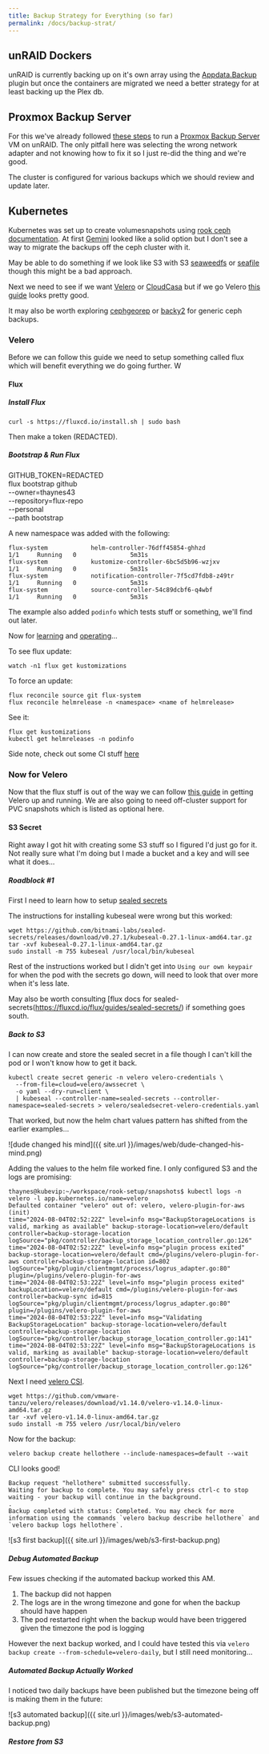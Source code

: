 ```yaml
---
title: Backup Strategy for Everything (so far) 
permalink: /docs/backup-strat/
---
```


## unRAID Dockers

unRAID is currently backing up on it's own array using the [Appdata.Backup](https://forums.unraid.net/topic/137710-plugin-appdatabackup/) plugin but once the containers are migrated we need a better strategy for at least backing up the Plex db. 

## Proxmox Backup Server

For this we've already followed [these steps](https://forum.proxmox.com/threads/how-to-setup-pbs-as-a-vm-in-unraid-and-uses-virtiofs-to-passthrough-shares.120271/) to run a [Proxmox Backup Server](https://www.proxmox.com/en/proxmox-backup-server/overview) VM on unRAID. The only pitfall here was selecting the wrong network adapter and not knowing how to fix it so I just re-did the thing and we're good.

The cluster is configured for various backups which we should review and update later.

## Kubernetes

Kubernetes was set up to create volumesnapshots using [rook ceph documentation](https://rook.io/docs/rook/latest/Storage-Configuration/Ceph-CSI/ceph-csi-snapshot/). At first [Gemini](https://github.com/FairwindsOps/gemini) looked like a solid option but I don't see a way to migrate the backups off the ceph cluster with it.

May be able to do something if we look like S3 with S3 [seaweedfs](https://github.com/seaweedfs/seaweedfs) or [seafile](https://github.com/haiwen/seafile) though this might be a bad approach. 

Next we need to see if we want [Velero](https://velero.io/docs/v1.14/) or [CloudCasa](https://docs.cloudcasa.io/help/index.html) but if we go Velero [this guide](https://geek-cookbook.funkypenguin.co.nz/kubernetes/backup/velero/) looks pretty good.

It may also be worth exploring [cephgeorep](https://github.com/45Drives/cephgeorep) or [backy2](https://backy2.com/docs/index.html) for generic ceph backups.

### Velero 

Before we can follow this guide we need to setup something called flux which will benefit everything we do going further. W

#### Flux

##### Install Flux

```
curl -s https://fluxcd.io/install.sh | sudo bash
```

Then make a token (REDACTED).

##### Bootstrap & Run Flux

GITHUB_TOKEN=REDACTED \
flux bootstrap github \
  --owner=thaynes43 \
  --repository=flux-repo \
  --personal \
  --path bootstrap

A new namespace was added with the following:

```
flux-system            helm-controller-76dff45854-ghhzd                        1/1     Running   0               5m31s
flux-system            kustomize-controller-6bc5d5b96-wzjxv                    1/1     Running   0               5m31s
flux-system            notification-controller-7f5cd7fdb8-z49tr                1/1     Running   0               5m31s
flux-system            source-controller-54c89dcbf6-q4wbf                      1/1     Running   0               5m31s
```

The example also added `podinfo` which tests stuff or something, we'll find out later.

Now for [learning](https://geek-cookbook.funkypenguin.co.nz/kubernetes/deployment/flux/design/) and [operating](https://geek-cookbook.funkypenguin.co.nz/kubernetes/deployment/flux/operate/)...

To see flux update:

```
watch -n1 flux get kustomizations
```

To force an update:

```
flux reconcile source git flux-system
flux reconcile helmrelease -n <namespace> <name of helmrelease>
```

See it:

```
flux get kustomizations
kubectl get helmreleases -n podinfo
```

Side note, check out some CI stuff [here](https://fluxcd.io/flux/guides/helmreleases/#configure-webhook-receivers)

### Now for Velero

Now that the flux stuff is out of the way we can follow [this guide](https://geek-cookbook.funkypenguin.co.nz/kubernetes/backup/velero/) in getting Velero up and running. We are also going to need off-cluster support for PVC snapshots which is listed as optional here.

#### S3 Secret

Right away I got hit with creating some S3 stuff so I figured I'd just go for it. Not really sure what I'm doing but I made a bucket and a key and will see what it does...

##### Roadblock #1

First I need to learn how to setup [sealed secrets](https://geek-cookbook.funkypenguin.co.nz/kubernetes/sealed-secrets)

The instructions for installing kubeseal were wrong but this worked:

```
wget https://github.com/bitnami-labs/sealed-secrets/releases/download/v0.27.1/kubeseal-0.27.1-linux-amd64.tar.gz
tar -xvf kubeseal-0.27.1-linux-amd64.tar.gz
sudo install -m 755 kubeseal /usr/local/bin/kubeseal
```

Rest of the instructions worked but I didn't get into `Using our own keypair` for when the pod with the secrets go down, will need to look that over more when it's less late.

May also be worth consulting [flux docs for sealed-secrets(https://fluxcd.io/flux/guides/sealed-secrets/) if something goes south.

##### Back to S3

I can now create and store the sealed secret in a file though I can't kill the pod or I won't know how to get it back.

```
kubectl create secret generic -n velero velero-credentials \
  --from-file=cloud=velero/awssecret \
  -o yaml --dry-run=client \
  | kubeseal --controller-name=sealed-secrets --controller-namespace=sealed-secrets > velero/sealedsecret-velero-credentials.yaml
```

That worked, but now the helm chart values pattern has shifted from the earlier examples...

![dude changed his mind]({{ site.url }}/images/web/dude-changed-his-mind.png)

Adding the values to the helm file worked fine. I only configured S3 and the logs are promising:

```
thaynes@kubevip:~/workspace/rook-setup/snapshots$ kubectl logs -n velero -l app.kubernetes.io/name=velero
Defaulted container "velero" out of: velero, velero-plugin-for-aws (init)
time="2024-08-04T02:52:22Z" level=info msg="BackupStorageLocations is valid, marking as available" backup-storage-location=velero/default controller=backup-storage-location logSource="pkg/controller/backup_storage_location_controller.go:126"
time="2024-08-04T02:52:22Z" level=info msg="plugin process exited" backup-storage-location=velero/default cmd=/plugins/velero-plugin-for-aws controller=backup-storage-location id=802 logSource="pkg/plugin/clientmgmt/process/logrus_adapter.go:80" plugin=/plugins/velero-plugin-for-aws
time="2024-08-04T02:53:22Z" level=info msg="plugin process exited" backupLocation=velero/default cmd=/plugins/velero-plugin-for-aws controller=backup-sync id=815 logSource="pkg/plugin/clientmgmt/process/logrus_adapter.go:80" plugin=/plugins/velero-plugin-for-aws
time="2024-08-04T02:53:22Z" level=info msg="Validating BackupStorageLocation" backup-storage-location=velero/default controller=backup-storage-location logSource="pkg/controller/backup_storage_location_controller.go:141"
time="2024-08-04T02:53:22Z" level=info msg="BackupStorageLocations is valid, marking as available" backup-storage-location=velero/default controller=backup-storage-location logSource="pkg/controller/backup_storage_location_controller.go:126"
```

Next I need [velero CSI](https://velero.io/docs/v1.12/basic-install/#install-the-cli).

```
wget https://github.com/vmware-tanzu/velero/releases/download/v1.14.0/velero-v1.14.0-linux-amd64.tar.gz
tar -xvf velero-v1.14.0-linux-amd64.tar.gz
sudo install -m 755 velero /usr/local/bin/velero
```

Now for the backup:

```
velero backup create hellothere --include-namespaces=default --wait
```

CLI looks good!

```
Backup request "hellothere" submitted successfully.
Waiting for backup to complete. You may safely press ctrl-c to stop waiting - your backup will continue in the background.
.
Backup completed with status: Completed. You may check for more information using the commands `velero backup describe hellothere` and `velero backup logs hellothere`.
```

![s3 first backup]({{ site.url }}/images/web/s3-first-backup.png)

##### Debug Automated Backup

Few issues checking if the automated backup worked this AM.

1. The backup did not happen
1. The logs are in the wrong timezone and gone for when the backup should have happen
1. The pod restarted right when the backup would have been triggered given the timezone the pod is logging

However the next backup worked, and I could have tested this via `velero backup create --from-schedule=velero-daily`, but I still need monitoring...

##### Automated Backup Actually Worked

I noticed two daily backups have been published but the timezone being off is making them in the future:

![s3 automated backup]({{ site.url }}/images/web/s3-automated-backup.png)



##### Restore from S3